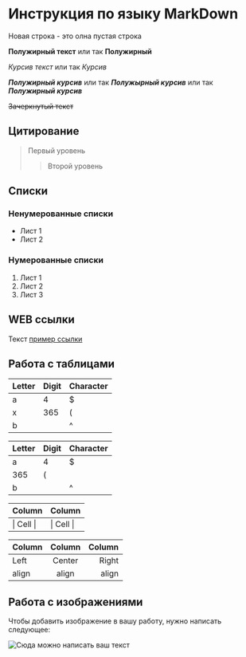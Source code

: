 # Инструкция по языку MarkDown

Новая строка - это олна пустая строка

**Полужирный текст** или так __Полужирный__

*Курсив текст* или так _Курсив_

***Полужирный курсив*** или так _**Полужырный курсив**_ или так **_Полужирный курсив_**

~~Зачеркнутый текст~~

## Цитирование
> Первый уровень
>> Второй уровень

## Списки
### Ненумерованные списки
* Лист 1
* Лист 2
### Нумерованные списки
1. Лист 1
2. Лист 2
3. Лист 3

## WEB ссылки
Текст [пример ссылки](http.example.com "Всплывающая подсказка")

## Работа с таблицами

Letter | Digit | Character
------ | ------|----------
a      | 4     | $
x      | 365    | (
b      |       | ^  

Letter|Digit|Character
---|---|---
a|4|$
 |365|(
b| |^  

Column | Column
------ | ------
\| Cell \|| \| Cell \|  


Column | Column | Column
:----- | :----: | -----:
Left   | Center | Right
align  | align  | align

## Работа с изображениями

Чтобы добавить изображение в вашу работу, нужно написать следующее:

![Сюда можно написать ваш текст](имя_изображения.формат)

